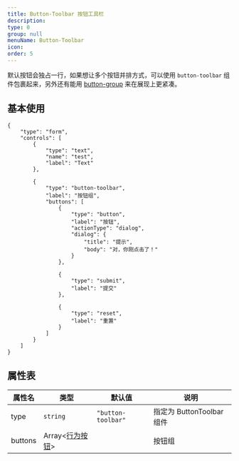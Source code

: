 ```yaml
---
title: Button-Toolbar 按钮工具栏
description:
type: 0
group: null
menuName: Button-Toolbar
icon:
order: 5
---
```


默认按钮会独占一行，如果想让多个按钮并排方式，可以使用 `button-toolbar` 组件包裹起来，另外还有能用 [button-group](./button-group) 来在展现上更紧凑。

## 基本使用

```schema:height="400" scope="body"
{
    "type": "form",
    "controls": [
        {
            "type": "text",
            "name": "test",
            "label": "Text"
        },

        {
            "type": "button-toolbar",
            "label": "按钮组",
            "buttons": [
                {
                    "type": "button",
                    "label": "按钮",
                    "actionType": "dialog",
                    "dialog": {
                        "title": "提示",
                        "body": "对，你刚点击了！"
                    }
                },

                {
                    "type": "submit",
                    "label": "提交"
                },

                {
                    "type": "reset",
                    "label": "重置"
                }
            ]
        }
    ]
}
```

## 属性表

| 属性名  | 类型                        | 默认值             | 说明                      |
| ------- | --------------------------- | ------------------ | ------------------------- |
| type    | `string`                    | `"button-toolbar"` | 指定为 ButtonToolbar 组件 |
| buttons | Array<[行为按钮](./action)> |                    | 按钮组                    |
